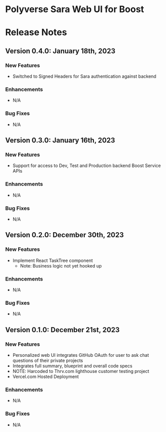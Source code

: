 Polyverse Sara Web UI for Boost
======================

# Release Notes

## Version 0.4.0: January 18th, 2023

### New Features
- Switched to Signed Headers for Sara authentication against backend

### Enhancements
- N/A

### Bug Fixes
- N/A

## Version 0.3.0: January 16th, 2023

### New Features
- Support for access to Dev, Test and Production backend Boost Service APIs

### Enhancements
- N/A

### Bug Fixes
- N/A

## Version 0.2.0: December 30th, 2023

### New Features
- Implement React TaskTree component
  - Note: Business logic not yet hooked up

### Enhancements
- N/A

### Bug Fixes
- N/A

## Version 0.1.0: December 21st, 2023

### New Features
- Personalized web UI integrates GitHub OAuth for user to ask chat questions of their private projects
- Integrates full summary, blueprint and overall code specs 
-    NOTE: Harcoded to Thrv.com lighthouse customer testing project
- Vercel.com Hosted Deployment

### Enhancements
- N/A

### Bug Fixes
- N/A
